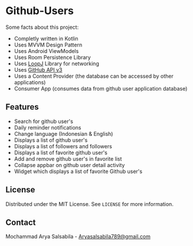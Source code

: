# Github-Users

Some facts about this project:

- Completly written in Kotlin
- Uses MVVM Design Pattern
- Uses Android ViewModels
- Uses Room Persistence Library
- Uses [LoopJ](https://loopj.com/android-async-http/) Library for networking
- Uses [GitHub API v3](https://developer.github.com/v3/)
- Uses a Content Provider (the database can be accessed by other applications)
- Consumer App (consumes data from github user application database)

## Features

- Search for github user's
- Daily reminder notifications
- Change language (Indonesian & English)
- Displays a list of github user's
- Displays a list of followers and followers
- Displays a list of favorite github user's
- Add and remove github user's in favorite list
- Collapse appbar on github user detail activity
- Widget which displays a list of favorite Github user's

## License

Distributed under the MIT License. See `LICENSE` for more information.

## Contact

Mochammad Arya Salsabila - Aryasalsabila789@gmail.com
